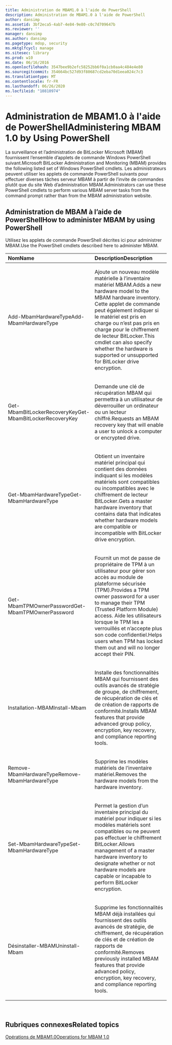 ```yaml
---
title: Administration de MBAM1.0 à l'aide de PowerShell
description: Administration de MBAM1.0 à l'aide de PowerShell
author: dansimp
ms.assetid: 3bf2eca5-4ab7-4e84-9e80-c0c7d709647b
ms.reviewer: ''
manager: dansimp
ms.author: dansimp
ms.pagetype: mdop, security
ms.mktglfcycl: manage
ms.sitesec: library
ms.prod: w10
ms.date: 06/16/2016
ms.openlocfilehash: 3547bee9b2efc58252bb6f0a1cb0aa4c484e4e80
ms.sourcegitcommit: 354664bc527d93f80687cd2eba70d1eea024c7c3
ms.translationtype: MT
ms.contentlocale: fr-FR
ms.lasthandoff: 06/26/2020
ms.locfileid: "10810974"
---
```

# <span data-ttu-id="02fff-103">Administration de MBAM1.0 à l'aide de PowerShell</span><span class="sxs-lookup"><span data-stu-id="02fff-103">Administering MBAM 1.0 by Using PowerShell</span></span>


<span data-ttu-id="02fff-104">La surveillance et l’administration de BitLocker Microsoft (MBAM) fournissent l’ensemble d’applets de commande Windows PowerShell suivant.</span><span class="sxs-lookup"><span data-stu-id="02fff-104">Microsoft BitLocker Administration and Monitoring (MBAM) provides the following listed set of Windows PowerShell cmdlets.</span></span> <span data-ttu-id="02fff-105">Les administrateurs peuvent utiliser les applets de commande PowerShell suivants pour effectuer diverses tâches serveur MBAM à partir de l’invite de commandes plutôt que du site Web d’administration MBAM.</span><span class="sxs-lookup"><span data-stu-id="02fff-105">Administrators can use these PowerShell cmdlets to perform various MBAM server tasks from the command prompt rather than from the MBAM administration website.</span></span>

## <span data-ttu-id="02fff-106">Administration de MBAM à l’aide de PowerShell</span><span class="sxs-lookup"><span data-stu-id="02fff-106">How to administer MBAM by using PowerShell</span></span>


<span data-ttu-id="02fff-107">Utilisez les applets de commande PowerShell décrites ici pour administrer MBAM.</span><span class="sxs-lookup"><span data-stu-id="02fff-107">Use the PowerShell cmdlets described here to administer MBAM.</span></span>

<table>
<colgroup>
<col width="50%" />
<col width="50%" />
</colgroup>
<thead>
<tr class="header">
<th align="left"><span data-ttu-id="02fff-108">Nom</span><span class="sxs-lookup"><span data-stu-id="02fff-108">Name</span></span></th>
<th align="left"><span data-ttu-id="02fff-109">Description</span><span class="sxs-lookup"><span data-stu-id="02fff-109">Description</span></span></th>
</tr>
</thead>
<tbody>
<tr class="odd">
<td align="left"><p><span data-ttu-id="02fff-110">Add-MbamHardwareType</span><span class="sxs-lookup"><span data-stu-id="02fff-110">Add-MbamHardwareType</span></span></p></td>
<td align="left"><p><span data-ttu-id="02fff-111">Ajoute un nouveau modèle matérielle à l’inventaire matériel MBAM.</span><span class="sxs-lookup"><span data-stu-id="02fff-111">Adds a new hardware model to the MBAM hardware inventory.</span></span> <span data-ttu-id="02fff-112">Cette applet de commande peut également indiquer si le matériel est pris en charge ou n’est pas pris en charge pour le chiffrement de lecteur BitLocker.</span><span class="sxs-lookup"><span data-stu-id="02fff-112">This cmdlet can also specify whether the hardware is supported or unsupported for BitLocker drive encryption.</span></span></p></td>
</tr>
<tr class="even">
<td align="left"><p><span data-ttu-id="02fff-113">Get-MbamBitLockerRecoveryKey</span><span class="sxs-lookup"><span data-stu-id="02fff-113">Get-MbamBitLockerRecoveryKey</span></span></p></td>
<td align="left"><p><span data-ttu-id="02fff-114">Demande une clé de récupération MBAM qui permettra à un utilisateur de déverrouiller un ordinateur ou un lecteur chiffré.</span><span class="sxs-lookup"><span data-stu-id="02fff-114">Requests an MBAM recovery key that will enable a user to unlock a computer or encrypted drive.</span></span></p></td>
</tr>
<tr class="odd">
<td align="left"><p><span data-ttu-id="02fff-115">Get-MbamHardwareType</span><span class="sxs-lookup"><span data-stu-id="02fff-115">Get-MbamHardwareType</span></span></p></td>
<td align="left"><p><span data-ttu-id="02fff-116">Obtient un inventaire matériel principal qui contient des données indiquant si les modèles matériels sont compatibles ou incompatibles avec le chiffrement de lecteur BitLocker.</span><span class="sxs-lookup"><span data-stu-id="02fff-116">Gets a master hardware inventory that contains data that indicates whether hardware models are compatible or incompatible with BitLocker drive encryption.</span></span></p></td>
</tr>
<tr class="even">
<td align="left"><p><span data-ttu-id="02fff-117">Get-MbamTPMOwnerPassword</span><span class="sxs-lookup"><span data-stu-id="02fff-117">Get-MbamTPMOwnerPassword</span></span></p></td>
<td align="left"><p><span data-ttu-id="02fff-118">Fournit un mot de passe de propriétaire de TPM à un utilisateur pour gérer son accès au module de plateforme sécurisée (TPM).</span><span class="sxs-lookup"><span data-stu-id="02fff-118">Provides a TPM owner password for a user to manage their TPM (Trusted Platform Module) access.</span></span> <span data-ttu-id="02fff-119">Aide les utilisateurs lorsque le TPM les a verrouillés et n’accepte plus son code confidentiel.</span><span class="sxs-lookup"><span data-stu-id="02fff-119">Helps users when TPM has locked them out and will no longer accept their PIN.</span></span></p></td>
</tr>
<tr class="odd">
<td align="left"><p><span data-ttu-id="02fff-120">Installation-MBAM</span><span class="sxs-lookup"><span data-stu-id="02fff-120">Install-Mbam</span></span></p></td>
<td align="left"><p><span data-ttu-id="02fff-121">Installe des fonctionnalités MBAM qui fournissent des outils avancés de stratégie de groupe, de chiffrement, de récupération de clés et de création de rapports de conformité.</span><span class="sxs-lookup"><span data-stu-id="02fff-121">Installs MBAM features that provide advanced group policy, encryption, key recovery, and compliance reporting tools.</span></span></p></td>
</tr>
<tr class="even">
<td align="left"><p><span data-ttu-id="02fff-122">Remove-MbamHardwareType</span><span class="sxs-lookup"><span data-stu-id="02fff-122">Remove-MbamHardwareType</span></span></p></td>
<td align="left"><p><span data-ttu-id="02fff-123">Supprime les modèles matériels de l’inventaire matériel.</span><span class="sxs-lookup"><span data-stu-id="02fff-123">Removes the hardware models from the hardware inventory.</span></span></p></td>
</tr>
<tr class="odd">
<td align="left"><p><span data-ttu-id="02fff-124">Set-MbamHardwareType</span><span class="sxs-lookup"><span data-stu-id="02fff-124">Set-MbamHardwareType</span></span></p></td>
<td align="left"><p><span data-ttu-id="02fff-125">Permet la gestion d’un inventaire principal du matériel pour indiquer si les modèles matériels sont compatibles ou ne peuvent pas effectuer le chiffrement BitLocker.</span><span class="sxs-lookup"><span data-stu-id="02fff-125">Allows management of a master hardware inventory to designate whether or not hardware models are capable or incapable to perform BitLocker encryption.</span></span></p></td>
</tr>
<tr class="even">
<td align="left"><p><span data-ttu-id="02fff-126">Désinstaller-MBAM</span><span class="sxs-lookup"><span data-stu-id="02fff-126">Uninstall-Mbam</span></span></p></td>
<td align="left"><p><span data-ttu-id="02fff-127">Supprime les fonctionnalités MBAM déjà installées qui fournissent des outils avancés de stratégie, de chiffrement, de récupération de clés et de création de rapports de conformité.</span><span class="sxs-lookup"><span data-stu-id="02fff-127">Removes previously installed MBAM features that provide advanced policy, encryption, key recovery, and compliance reporting tools.</span></span></p></td>
</tr>
</tbody>
</table>

 

## <span data-ttu-id="02fff-128">Rubriques connexes</span><span class="sxs-lookup"><span data-stu-id="02fff-128">Related topics</span></span>


[<span data-ttu-id="02fff-129">Opérations de MBAM1.0</span><span class="sxs-lookup"><span data-stu-id="02fff-129">Operations for MBAM 1.0</span></span>](operations-for-mbam-10.md)

 

 





